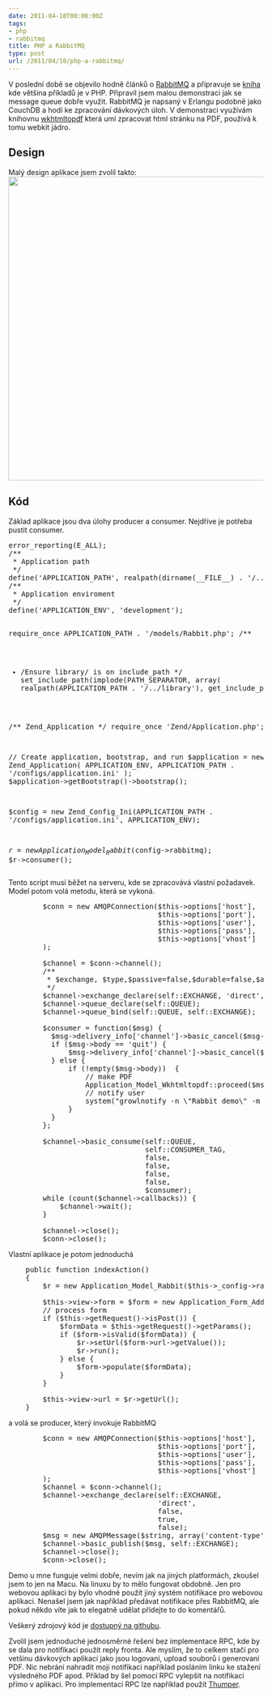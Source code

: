 ```yaml
---
date: 2011-04-10T00:00:00Z
tags:
- php
- rabbitmq
title: PHP a RabbitMQ
type: post
url: /2011/04/10/php-a-rabbitmq/
---
```


V poslední době se objevilo hodně článků o <a href="https://www.rabbitmq.com/">RabbitMQ</a> a připravuje se <a href="https://manning.com/videla/">kniha</a> kde většina příkladů je v PHP.  Připravil jsem malou demonstraci jak se message queue dobře využit. RabbitMQ je napsaný v Erlangu podobně jako CouchDB a hodí ke zpracování dávkových úloh. V demonstraci využívám knihovnu <a href="https://code.google.com/p/wkhtmltopdf/">wkhtmltopdf</a> která umí zpracovat html stránku na PDF, používá k tomu webkit jádro.
<h2>Design</h2>
Malý design aplikace jsem zvolil takto:  <img class="aligncenter" title="rabbitmq_design" src="https://github.com/abtris/php-rabbitmq-wkhtmltox-demo/raw/master/docs/design.png" alt="" width="600" />
<h2>Kód</h2>
Základ aplikace jsou dva úlohy producer a consumer. Nejdříve je potřeba pustit consumer.
<pre class="code">error_reporting(E_ALL);
/**
 * Application path
 */
define('APPLICATION_PATH', realpath(dirname(__FILE__) . '/../application'));
/**
 * Application enviroment
 */
define('APPLICATION_ENV', 'development');

require_once APPLICATION_PATH . '/models/Rabbit.php';
/**
 * /Ensure library/ is on include_path
 */
set_include_path(implode(PATH_SEPARATOR, array(
    realpath(APPLICATION_PATH . '/../library'),
    get_include_path()
)));

/** Zend_Application */
require_once 'Zend/Application.php';

// Create application, bootstrap, and run
$application = new Zend_Application(
    APPLICATION_ENV,
    APPLICATION_PATH . '/configs/application.ini'
);
$application-&gt;getBootstrap()-&gt;bootstrap();

$config = new Zend_Config_Ini(APPLICATION_PATH . '/configs/application.ini', APPLICATION_ENV);

$r = new Application_Model_Rabbit($config-&gt;rabbitmq);
$r-&gt;consumer();</pre>
Tento script musí běžet na serveru, kde se zpracovává vlastní požadavek. Model potom volá metodu, která se vykoná.
<pre class="code">        $conn = new AMQPConnection($this-&gt;options['host'],
                                   $this-&gt;options['port'],
                                   $this-&gt;options['user'],
                                   $this-&gt;options['pass'],
                                   $this-&gt;options['vhost']
        );

        $channel = $conn-&gt;channel();
        /**
         * $exchange, $type,$passive=false,$durable=false,$auto_delete=true,
         */
        $channel-&gt;exchange_declare(self::EXCHANGE, 'direct', false, true, false);
        $channel-&gt;queue_declare(self::QUEUE);
        $channel-&gt;queue_bind(self::QUEUE, self::EXCHANGE);

        $consumer = function($msg) {
          $msg-&gt;delivery_info['channel']-&gt;basic_cancel($msg-&gt;delivery_info['delivery_tag']);
          if ($msg-&gt;body == 'quit') {
              $msg-&gt;delivery_info['channel']-&gt;basic_cancel($msg-&gt;delivery_info['consumer_tag']);
          } else {
              if (!empty($msg-&gt;body))  {
                  // make PDF
                  Application_Model_Wkhtmltopdf::proceed($msg-&gt;body, APPLICATION_PATH . '/../output/');
                  // notify user
                  system("growlnotify -n \"Rabbit demo\" -m \"PDF CREATED\"");
              }
          }
        };

        $channel-&gt;basic_consume(self::QUEUE,
                                self::CONSUMER_TAG,
                                false,
                                false,
                                false,
                                false,
                                $consumer);
        while (count($channel-&gt;callbacks)) {
            $channel-&gt;wait();
        }

        $channel-&gt;close();
        $conn-&gt;close();</pre>
Vlastní aplikace je potom jednoduchá
<pre class="code">    public function indexAction()
    {
        $r = new Application_Model_Rabbit($this-&gt;_config-&gt;rabbitmq);

        $this-&gt;view-&gt;form = $form = new Application_Form_AddUrl();
        // process form
        if ($this-&gt;getRequest()-&gt;isPost()) {
            $formData = $this-&gt;getRequest()-&gt;getParams();
            if ($form-&gt;isValid($formData)) {
                $r-&gt;setUrl($form-&gt;url-&gt;getValue());
                $r-&gt;run();
            } else {
                $form-&gt;populate($formData);
            }
        }

        $this-&gt;view-&gt;url = $r-&gt;getUrl();
    }</pre>
a volá se producer, který invokuje RabbitMQ
<pre class="code">        $conn = new AMQPConnection($this-&gt;options['host'],
                                   $this-&gt;options['port'],
                                   $this-&gt;options['user'],
                                   $this-&gt;options['pass'],
                                   $this-&gt;options['vhost']
        );
        $channel = $conn-&gt;channel();
        $channel-&gt;exchange_declare(self::EXCHANGE,
                                   'direct',
                                   false,
                                   true,
                                   false);
        $msg = new AMQPMessage($string, array('content-type' =&gt; 'text/plain'));
        $channel-&gt;basic_publish($msg, self::EXCHANGE);
        $channel-&gt;close();
        $conn-&gt;close();</pre>
Demo u mne funguje velmi dobře, nevím jak na jiných platformách, zkoušel jsem to jen na Macu. Na linuxu by to mělo fungovat obdobně. Jen pro webovou aplikaci by bylo vhodné použít jiný systém notifikace pro webovou aplikaci. Nenašel jsem jak například předávat notifikace přes RabbitMQ, ale pokud někdo víte jak to elegatně udělat přidejte to do komentářů.

Veškerý zdrojový kód je <a href="https://github.com/abtris/php-rabbitmq-wkhtmltox-demo">dostupný na githubu</a>.

Zvolil jsem jednoduché jednosměrné řešení bez implementace RPC, kde by se dala pro notifikaci použít reply fronta. Ale myslím, že to celkem stačí pro vetšinu dávkových aplikací jako jsou logovaní, upload souborů i generovaní PDF. Nic nebrání nahradit moji notifikaci například posláním linku ke stažení výsledného PDF apod. Příklad by šel pomocí RPC vylepšit na notifikaci přímo v aplikaci. Pro implementaci RPC lze například použít <a href="https://github.com/tnc/Thumper">Thumper</a>.
